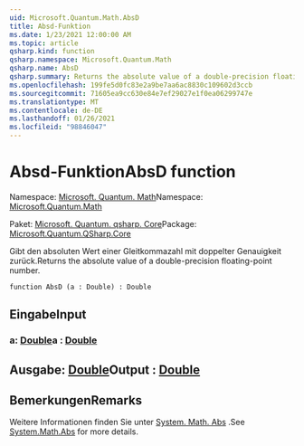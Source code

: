```yaml
---
uid: Microsoft.Quantum.Math.AbsD
title: Absd-Funktion
ms.date: 1/23/2021 12:00:00 AM
ms.topic: article
qsharp.kind: function
qsharp.namespace: Microsoft.Quantum.Math
qsharp.name: AbsD
qsharp.summary: Returns the absolute value of a double-precision floating-point number.
ms.openlocfilehash: 199fe5d0fc83e2a9be7aa6ac8830c109602d3ccb
ms.sourcegitcommit: 71605ea9cc630e84e7ef29027e1f0ea06299747e
ms.translationtype: MT
ms.contentlocale: de-DE
ms.lasthandoff: 01/26/2021
ms.locfileid: "98846047"
---
```

# <a name="absd-function"></a><span data-ttu-id="14b1b-102">Absd-Funktion</span><span class="sxs-lookup"><span data-stu-id="14b1b-102">AbsD function</span></span>

<span data-ttu-id="14b1b-103">Namespace: [Microsoft. Quantum. Math](xref:Microsoft.Quantum.Math)</span><span class="sxs-lookup"><span data-stu-id="14b1b-103">Namespace: [Microsoft.Quantum.Math](xref:Microsoft.Quantum.Math)</span></span>

<span data-ttu-id="14b1b-104">Paket: [Microsoft. Quantum. qsharp. Core](https://nuget.org/packages/Microsoft.Quantum.QSharp.Core)</span><span class="sxs-lookup"><span data-stu-id="14b1b-104">Package: [Microsoft.Quantum.QSharp.Core](https://nuget.org/packages/Microsoft.Quantum.QSharp.Core)</span></span>


<span data-ttu-id="14b1b-105">Gibt den absoluten Wert einer Gleitkommazahl mit doppelter Genauigkeit zurück.</span><span class="sxs-lookup"><span data-stu-id="14b1b-105">Returns the absolute value of a double-precision floating-point number.</span></span>

```qsharp
function AbsD (a : Double) : Double
```


## <a name="input"></a><span data-ttu-id="14b1b-106">Eingabe</span><span class="sxs-lookup"><span data-stu-id="14b1b-106">Input</span></span>

### <a name="a--double"></a><span data-ttu-id="14b1b-107">a: [Double](xref:microsoft.quantum.lang-ref.double)</span><span class="sxs-lookup"><span data-stu-id="14b1b-107">a : [Double](xref:microsoft.quantum.lang-ref.double)</span></span>





## <a name="output--double"></a><span data-ttu-id="14b1b-108">Ausgabe: [Double](xref:microsoft.quantum.lang-ref.double)</span><span class="sxs-lookup"><span data-stu-id="14b1b-108">Output : [Double](xref:microsoft.quantum.lang-ref.double)</span></span>



## <a name="remarks"></a><span data-ttu-id="14b1b-109">Bemerkungen</span><span class="sxs-lookup"><span data-stu-id="14b1b-109">Remarks</span></span>

<span data-ttu-id="14b1b-110">Weitere Informationen finden Sie unter [System. Math. Abs](https://docs.microsoft.com/dotnet/api/system.math.abs) .</span><span class="sxs-lookup"><span data-stu-id="14b1b-110">See [System.Math.Abs](https://docs.microsoft.com/dotnet/api/system.math.abs) for more details.</span></span>
